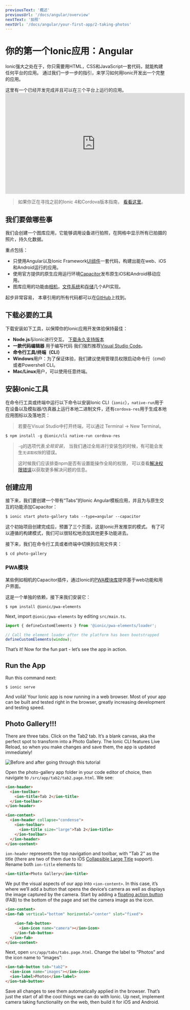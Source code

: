 ```yaml
---
previousText: '概述'
previousUrl: '/docs/angular/overview'
nextText: '拍照'
nextUrl: '/docs/angular/your-first-app/2-taking-photos'
---
```


# 你的第一个Ionic应用：Angular

Ionic强大之处在于，你只需要用HTML，CSS和JavaScript一套代码，就能构建任何平台的应用。 通过我们一步一步的指引，来学习如何用Ionic开发出一个完整的应用。

这里有一个已经开发完成并且可以在三个平台上运行的应用。 <iframe width="560" height="315" src="https://www.youtube.com/embed/0ASQ13Y1Rk4" frameborder="0" allow="accelerometer; autoplay; encrypted-media; gyroscope; picture-in-picture" allowfullscreen mark="crwd-mark"></iframe> 

> 如果你正在寻找之前的Ionic 4和Cordova版本指南， [看看这里](/docs/developer-resources/guides/first-app-v4/intro)。

## 我们要做哪些事

我们会创建一个图库应用，它能够调用设备进行拍照，在网格中显示所有已拍摄的照片，持久化数据。

重点包括：

* 只使用Angular以及Ionic Framework[UI组件](https://ionicframework.com/docs/components)一套代码，构建出能在web、iOS和Android运行的应用。
* 使用官方提供的原生应用运行环境[Capacitor](https://capacitor.ionicframework.com)发布原生iOS和Android移动应用。
* 图库应用的功能由[相机](https://capacitor.ionicframework.com/docs/apis/camera)，[文件系统](https://capacitor.ionicframework.com/docs/apis/filesystem)和[存储](https://capacitor.ionicframework.com/docs/apis/storage)几个API实现。

起步非常容易， 本章引用的所有代码都可以在[GitHub](https://github.com/ionic-team/photo-gallery-capacitor-ng)上找到。

## 下载必要的工具

下载安装如下工具，以保障你的Ionic应用开发体验保持最佳：

* **Node.js**与Ionic进行交互。 [下载永久支持版本](https://nodejs.org/en/)
* **一款代码编辑器** 用于编写代码 我们强烈推荐[Visual Studio Code](https://code.visualstudio.com/)。
* **命令行工具/终端（CLI）** 
 * **Windows**用户：为了保证体验，我们建议使用管理员权限启动命令行（cmd）或者Powershell CLI。
 * **Mac/Linux**用户，可以使用任意终端。

## 安装Ionic工具

在命令行工具或终端中运行以下命令以安装Ionic CLI（`ionic`），`native-run`用于在设备以及模拟器/仿真器上运行本地二进制文件，还有`cordova-res`用于生成本地应用图标以及落地页：

> 若要在Visual Studio中打开终端，可以通过 Terminal -> New Terminal。

```shell
$ npm install -g @ionic/cli native-run cordova-res
```

> `-g`的选项代表*全局安装*， 当我们通过全局进行安装包的时候，有可能会发生`无读取权限`的错误。
> 
> 这时候我们应该排查npm是否有设置能操作全局的权限， 可以查看[解决权限错误](/docs/developing/tips#resolving-permission-errors)以获取更多解决问题的信息。

## 创建应用

接下来，我们要创建一个带有“Tabs”的Ionic Angular模板应用，并且为与原生交互的功能添加Capacitor：

```shell
$ ionic start photo-gallery tabs --type=angular --capacitor
```

这个初始项目创建完成后，预置了三个页面，这是Ionic开发推崇的模式。 有了可以遵循的构建模式，我们可以很轻松地添加其他更多功能进去。

接下来，我们在命令行工具或者终端中切换到应用文件夹：

```shell
$ cd photo-gallery
```

### PWA模块

某些例如相机的Capacitor插件，通过Ionic的[PWA模块库](https://github.com/ionic-team/ionic-pwa-elements)提供基于web功能和用户界面。

这是一个单独的依赖，接下来我们安装它：

```shell
$ npm install @ionic/pwa-elements
```

Next, import `@ionic/pwa-elements` by editing `src/main.ts`.

```typescript
import { defineCustomElements } from '@ionic/pwa-elements/loader';

// Call the element loader after the platform has been bootstrapped
defineCustomElements(window);
```

That’s it! Now for the fun part - let’s see the app in action.

## Run the App

Run this command next:

```shell
$ ionic serve
```

And voilà! Your Ionic app is now running in a web browser. Most of your app can be built and tested right in the browser, greatly increasing development and testing speed.

## Photo Gallery!!!

There are three tabs. Click on the Tab2 tab. It’s a blank canvas, aka the perfect spot to transform into a Photo Gallery. The Ionic CLI features Live Reload, so when you make changes and save them, the app is updated immediately!

![Before and after going through this tutorial](/docs/assets/img/guides/first-app-cap-ng/email-photogallery.gif)

Open the photo-gallery app folder in your code editor of choice, then navigate to `/src/app/tab2/tab2.page.html`. We see:

```html
<ion-header>
  <ion-toolbar>
    <ion-title>Tab 2</ion-title>
  </ion-toolbar>
</ion-header>

<ion-content>
  <ion-header collapse="condense">
    <ion-toolbar>
      <ion-title size="large">Tab 2</ion-title>
    </ion-toolbar>
  </ion-header>
</ion-content>
```

`ion-header` represents the top navigation and toolbar, with "Tab 2" as the title (there are two of them due to iOS [Collapsible Large Title](https://ionicframework.com/docs/api/title#collapsible-large-titles) support). Rename both `ion-title` elements to:

```html
<ion-title>Photo Gallery</ion-title>
```

We put the visual aspects of our app into `<ion-content>`. In this case, it’s where we’ll add a button that opens the device’s camera as well as displays the image captured by the camera. Start by adding a [floating action button](https://ionicframework.com/docs/api/fab) (FAB) to the bottom of the page and set the camera image as the icon.

```html
<ion-content>
<ion-fab vertical="bottom" horizontal="center" slot="fixed">

    <ion-fab-button>
      <ion-icon name="camera"></ion-icon>
    </ion-fab-button>
  </ion-fab>
</ion-content>
```

Next, open `src/app/tabs/tabs.page.html`. Change the label to “Photos” and the icon name to “images”:

```html
<ion-tab-button tab="tab2">
  <ion-icon name="images"></ion-icon>
  <ion-label>Photos</ion-label>
</ion-tab-button>
```

Save all changes to see them automatically applied in the browser. That’s just the start of all the cool things we can do with Ionic. Up next, implement camera taking functionality on the web, then build it for iOS and Android.